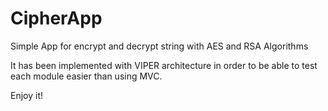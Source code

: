 # CipherApp
Simple App for encrypt and decrypt string with AES and RSA Algorithms

It has been implemented with VIPER architecture in order to be able to test each module easier than using MVC.

Enjoy it!
